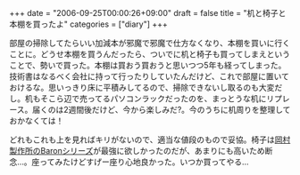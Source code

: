 +++
date = "2006-09-25T00:00:26+09:00"
draft = false
title = "机と椅子と本棚を買ったよ"
categories = ["diary"]
+++

部屋の掃除してたらいい加減本が邪魔で邪魔で仕方なくなり、本棚を買いに行くことに。どうせ本棚を買うんだったら、ついでに机と椅子も買ってしまえということで、勢いで買った。本棚は買おう買おうと思いつつ5年も経ってしまった。技術書はなるべく会社に持って行ったりしていたんだけど、これで部屋に置いておけるな。思いっきり床に平積みしてるので、掃除できないし取るのも大変だし。机もそこら辺で売ってるパソコンラックだったのを、まっとうな机にリプレース。届くのは2週間後だけど、今から楽しみだ?。今のうちに机周りを整理しておかなくては！

どれもこれも上を見ればキリがないので、適当な値段のもので妥協。椅子は<a href="http://www.okamura.co.jp/product/office/seating/baron/index.html" target="_blank">岡村製作所のBaronシリーズ</a>が最強に欲しかったのだが、あまりにも高いため断念…。座ってみたけどすげー座り心地良かった。いつか買ってやる…
